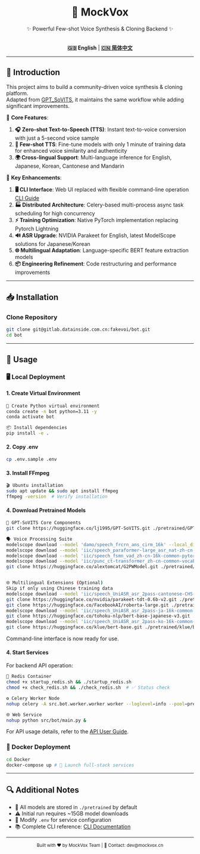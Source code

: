 <div align="center">

<h1>🎤 MockVox</h1>

✨ Powerful Few-shot Voice Synthesis & Cloning Backend ✨<br><br>

**🇬🇧 English** | [**🇨🇳 简体中文**](./docs/cn/README.md)

</div>

---

## 🚀 Introduction

This project aims to build a community-driven voice synthesis & cloning platform.  
Adapted from [GPT_SoVITS](https://github.com/RVC-Boss/GPT-SoVITS), it maintains the same workflow while adding significant improvements.

🌟 **Core Features**:

1. **🎧 Zero-shot Text-to-Speech (TTS)**: Instant text-to-voice conversion with just a 5-second voice sample
2. **🧠 Few-shot TTS**: Fine-tune models with only 1 minute of training data for enhanced voice similarity and authenticity
3. **🌍 Cross-lingual Support**: Multi-language inference for English, Japanese, Korean, Cantonese and Mandarin

🔧 **Key Enhancements**:

1. **🖥️ CLI Interface**: Web UI replaced with flexible command-line operation [CLI Guide](./docs/en/cli.md)
2. **🏭 Distributed Architecture**: Celery-based multi-process async task scheduling for high concurrency
3. **⚡ Training Optimization**: Native PyTorch implementation replacing Pytorch Lightning
4. **🔊 ASR Upgrade**: NVIDIA Parakeet for English, latest ModelScope solutions for Japanese/Korean
5. **🌐 Multilingual Adaptation**: Language-specific BERT feature extraction models
6. **📦 Engineering Refinement**: Code restructuring and performance improvements

---

## 📥 Installation

### Clone Repository

```bash
git clone git@gitlab.datainside.com.cn:fakevoi/bot.git
cd bot
```

---

## 🚀 Usage

### 🖥️ Local Deployment

#### 1. Create Virtual Environment

```bash
🐍 Create Python virtual environment
conda create -n bot python=3.11 -y
conda activate bot

📦 Install dependencies
pip install -e . 
```

#### 2. Copy .env

```bash
cp .env.sample .env
```

#### 3. Install FFmpeg

```bash
🎬 Ubuntu installation
sudo apt update && sudo apt install ffmpeg
ffmpeg -version  # Verify installation
```

#### 4. Download Pretrained Models

```bash
🔧 GPT-SoVITS Core Components
git clone https://huggingface.co/lj1995/GPT-SoVITS.git ./pretrained/GPT-SoVITS

🗣️ Voice Processing Suite
modelscope download --model 'damo/speech_frcrn_ans_cirm_16k' --local_dir './pretrained/damo/speech_frcrn_ans_cirm_16k' # Denoise
modelscope download --model 'iic/speech_paraformer-large_asr_nat-zh-cn-16k-common-vocab8404-pytorch' --local_dir './pretrained/iic/speech_paraformer-large_asr_nat-zh-cn-16k-common-vocab8404-pytorch' # Mandarin ASR
modelscope download --model 'iic/speech_fsmn_vad_zh-cn-16k-common-pytorch' --local_dir './pretrained/iic/speech_fsmn_vad_zh-cn-16k-common-pytorch' # Endpoint detection
modelscope download --model 'iic/punc_ct-transformer_zh-cn-common-vocab272727-pytorch' --local_dir './pretrained/iic/punc_ct-transformer_zh-cn-common-vocab272727-pytorch' # Punctuation restoration
git clone https://huggingface.co/alextomcat/G2PWModel.git ./pretrained/G2PWModel # Grapheme-to-phoneme


🌐 Multilingual Extensions (Optional)
Skip if only using Chinese training data
modelscope download --model 'iic/speech_UniASR_asr_2pass-cantonese-CHS-16k-common-vocab1468-tensorflow1-online' --local_dir './pretrained/iic/speech_UniASR_asr_2pass-cantonese-CHS-16k-common-vocab1468-tensorflow1-online' # Cantonese ASR
git clone https://huggingface.co/nvidia/parakeet-tdt-0.6b-v2.git ./pretrained/nvidia/parakeet-tdt-0.6b-v2 # English ASR
git clone https://huggingface.co/FacebookAI/roberta-large.git ./pretrained/FacebookAI/roberta-large # English BERT
modelscope download --model 'iic/speech_UniASR_asr_2pass-ja-16k-common-vocab93-tensorflow1-offline'  --local_dir './pretrained/iic/speech_UniASR_asr_2pass-ja-16k-common-vocab93-tensorflow1-offline' # Japanese ASR
git clone https://huggingface.co/tohoku-nlp/bert-base-japanese-v3.git ./pretrained/tohoku-nlp/bert-base-japanese-v3 # Japanese BERT
modelscope download --model 'iic/speech_UniASR_asr_2pass-ko-16k-common-vocab6400-tensorflow1-offline' --local_dir './pretrained/iic/speech_UniASR_asr_2pass-ko-16k-common-vocab6400-tensorflow1-offline' # Korean ASR
git clone https://huggingface.co/klue/bert-base.git ./pretrained/klue/bert-base # Korean BERT
```

Command-line interface is now ready for use.

#### 4. Start Services

For backend API operation:

```bash
🐳 Redis Container
chmod +x startup_redis.sh && ./startup_redis.sh
chmod +x check_redis.sh && ./check_redis.sh  # ✅ Status check

⚙️ Celery Worker Node
nohup celery -A src.bot.worker.worker worker --loglevel=info --pool=prefork --concurrency=1 &

🌐 Web Service
nohup python src/bot/main.py &
```

For API usage details, refer to the [API User Guide](./docs/en/api.md).

### 🐳 Docker Deployment

```bash
cd Docker
docker-compose up # 🚢 Launch full-stack services
```

---

## 🔍 Additional Notes

- 📁 All models are stored in `./pretrained` by default
- ⚠️ Initial run requires ~15GB model downloads
- 🔄 Modify `.env` for service configuration
- 📚 Complete CLI reference: [CLI Documentation](./docs/en/cli.md)

---

<div align="center">
  <sub>Built with ❤️ by MockVox Team | 📧 Contact: dev@mockvox.cn</sub>
</div>
